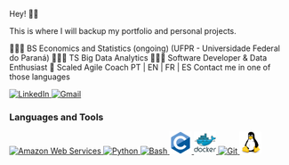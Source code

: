 Hey! 👋🏽

This is where I will backup my portfolio and personal projects.

👨🏻‍🎓  BS Economics and Statistics (ongoing) (UFPR - Universidade Federal do Paraná)
👨🏻‍🎓  TS Big Data Analytics
👨🏻‍💻  Software Developer & Data Enthusiast
🚆  Scaled Agile Coach
PT | EN | FR | ES  Contact me in one of those languages
<p>
  <a target="_blank" href="https://www.linkedin.com/in/rafaeldiascwb/">
    <img src="https://img.shields.io/badge/LinkedIn-0077B5?style=for-the-badge&logo=linkedin&logoColor=white" alt="LinkedIn">
  </a>
  <a target="_blank" href="mailto:rwdias1991@gmail.com">
    <img src="https://img.shields.io/badge/Gmail-D14836?style=for-the-badge&logo=gmail&logoColor=white" alt="Gmail">
  </a>
</p>
<h3>Languages and Tools</h3>
<a href="https://aws.amazon.com/" target="_blank" rel="aws">
  <img src="https://www.logo.wine/a/logo/Amazon_Web_Services/Amazon_Web_Services-Logo.wine.svg" alt="Amazon Web Services" width="40" height="40">
</a> 
<a href="https://www.python.org" target="_blank" rel="python">
  <img src="https://www.pngfind.com/pngs/m/62-626208_python-logo-png-transparent-background-python-logo-png.png" alt="Python" width="40" height="40">
</a> 
<a href="https://www.gnu.org/software/bash/" target="_blank" rel="noreferrer">
  <img src="https://www.vectorlogo.zone/logos/gnu_bash/gnu_bash-icon.svg" alt="Bash" width="40" height="40">
</a> 
<a href="https://www.cprogramming.com/" target="_blank" rel="noreferrer">
  <img src="https://raw.githubusercontent.com/devicons/devicon/master/icons/c/c-original.svg" alt="C" width="40" height="40">
</a>  
<a href="https://www.docker.com/" target="_blank" rel="noreferrer">
  <img src="https://raw.githubusercontent.com/devicons/devicon/master/icons/docker/docker-original-wordmark.svg" alt="Docker" width="40" height="40">
</a> 
<a href="https://git-scm.com/" target="_blank" rel="noreferrer">
  <img src="https://www.vectorlogo.zone/logos/git-scm/git-scm-icon.svg" alt="Git" width="40" height="40">
</a> 
<a href="https://www.linux.org/" target="_blank" rel="noreferrer">
  <img src="https://raw.githubusercontent.com/devicons/devicon/master/icons/linux/linux-original.svg" alt="Linux" width="40" height="40">
</a> 
<br>
<br>


